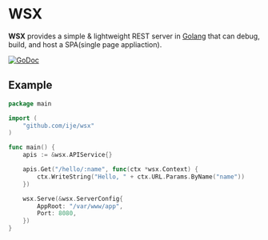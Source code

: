 WSX
====
**WSX** provides a simple & lightweight REST server in [Golang](https://golang.org/) that can debug, build, and host a SPA(single page appliaction).

[![GoDoc](https://godoc.org/github.com/ije/wsx?status.svg)](https://godoc.org/github.com/ije/wsx)


Example
-------
```go
package main

import (
    "github.com/ije/wsx"
)

func main() {
    apis := &wsx.APIService{}

    apis.Get("/hello/:name", func(ctx *wsx.Context) {
        ctx.WriteString("Hello, " + ctx.URL.Params.ByName("name"))
    })

    wsx.Serve(&wsx.ServerConfig{
        AppRoot: "/var/www/app",
        Port: 8080,
    })
}
```

